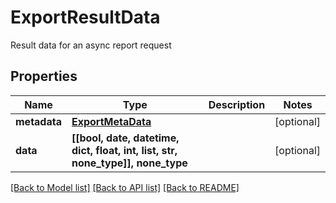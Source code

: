 # ExportResultData

Result data for an async report request

## Properties
Name | Type | Description | Notes
------------ | ------------- | ------------- | -------------
**metadata** | [**ExportMetaData**](ExportMetaData.md) |  | [optional] 
**data** | **[[bool, date, datetime, dict, float, int, list, str, none_type]], none_type** |  | [optional] 

[[Back to Model list]](../README.md#documentation-for-models) [[Back to API list]](../README.md#documentation-for-api-endpoints) [[Back to README]](../README.md)


